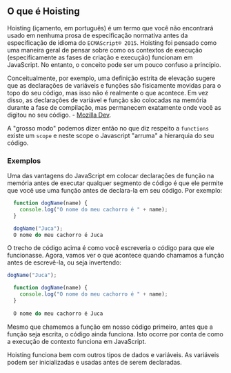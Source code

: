 ## O que é Hoisting
Hoisting (içamento, em português) é um termo que você não encontrará usado em nenhuma prosa de especificação normativa antes da especificação de idioma do `ECMAScript® 2015`. 
Hoisting foi pensado como uma maneira geral de pensar sobre como os contextos de execução (especificamente as fases de criação e execução) funcionam em JavaScript. 
No entanto, o conceito pode ser um pouco confuso a princípio.

Conceitualmente, por exemplo, uma definição estrita de elevação sugere que as declarações de variáveis e funções são fisicamente movidas para o topo do seu código, mas isso não é realmente o que acontece.
Em vez disso, as declarações de variável e função são colocadas na memória durante a fase de compilação, mas permanecem exatamente onde você as digitou no seu código. - [Mozilla Dev](https://developer.mozilla.org/pt-BR/docs/Glossario/Hoisting).

A "grosso modo" podemos dizer então no que diz respeito a `functions` existe um `scope` e neste scope o Javascript "arruma" a hierarquia do seu código.

### Exemplos
Uma das vantagens do JavaScript em colocar declarações de função na memória antes de executar qualquer segmento de código é que ele permite que você use uma função antes de declara-la em seu código. Por exemplo:
```javascript
  function dogName(name) {
    console.log("O nome do meu cachorro é " + name);
  }

  dogName("Juca");
  O nome do meu cachorro é Juca
```


O trecho de código acima é como você escreveria o código para que ele funcionasse. Agora, vamos ver o que acontece quando chamamos a função antes de escrevê-la, ou seja invertendo:
```javascript
dogName("Juca");

  function dogName(name) {
    console.log("O nome do meu cachorro é " + name);
  }
  
  O nome do meu cachorro é Juca
```


Mesmo que chamemos a função em nosso código primeiro, antes que a função seja escrita, o código ainda funciona. 
Isto ocorre por conta de como a execução de contexto funciona em JavaScript.

Hoisting funciona bem com outros tipos de dados e variáveis. As variáveis podem ser inicializadas e usadas antes de serem declaradas.
